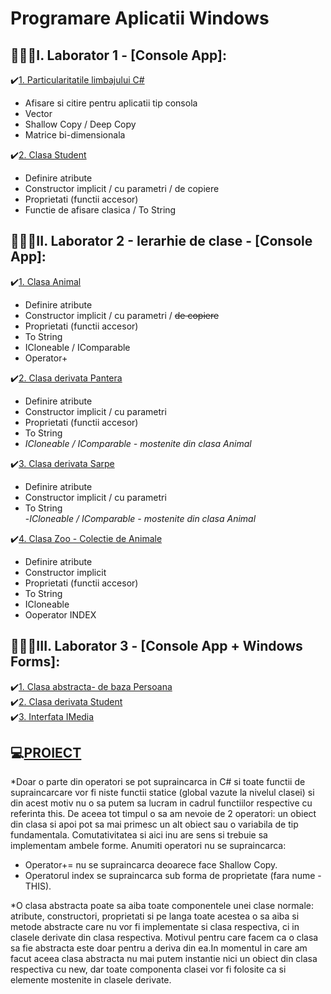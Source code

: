 # Programare Aplicatii Windows 
## 📕📒📘I. Laborator 1 - [Console App]:
 ✔️[1. Particularitatile limbajului C#](https://github.com/Adriana-Giol/Programare-Aplicatii-Windows/blob/main/3.%20README/Particularitatile%20limbajului%20C%23.md)</br>
 
   - Afisare si citire pentru aplicatii tip consola 
   - Vector
   - Shallow Copy / Deep Copy 
   - Matrice bi-dimensionala  
   
 ✔️[2. Clasa Student](https://github.com/Adriana-Giol/Programare-Aplicatii-Windows/blob/main/3.%20README/Clasa%20Student.md)</br>
   - Definire atribute
   - Constructor implicit / cu parametri / de copiere
   - Proprietati (functii accesor) 
   - Functie de afisare clasica / To String
 
 ## 📕📒📘II. Laborator 2 - Ierarhie de clase - [Console App]:
  ✔️[1. Clasa Animal](https://github.com/Adriana-Giol/Programare-Aplicatii-Windows/blob/main/3.%20README/Clasa%20de%20baza%20Animal.md)
   - Definire atribute
   - Constructor implicit / cu parametri / ~~de copiere~~
   - Proprietati (functii accesor) 
   - To String
   - ICloneable / IComparable
   - Operator+

  ✔️[2. Clasa derivata Pantera](https://github.com/Adriana-Giol/Programare-Aplicatii-Windows/blob/main/3.%20README/Clasa%20derivata%20Pantera.md)
   - Definire atribute
   - Constructor implicit / cu parametri 
   - Proprietati (functii accesor) 
   - To String</br>
   - *ICloneable / IComparable - mostenite din clasa Animal*

  ✔️[3. Clasa derivata Sarpe](https://github.com/Adriana-Giol/Programare-Aplicatii-Windows/blob/main/3.%20README/Clasa%20derivata%20Sarpe.md)
   - Definire atribute
   - Constructor implicit / cu parametri 
   - To String </br>
   -*ICloneable / IComparable - mostenite din clasa Animal*

  ✔️[4. Clasa Zoo - Colectie de Animale](https://github.com/Adriana-Giol/Programare-Aplicatii-Windows/blob/main/3.%20README/Clasa%20Zoo.md)
   - Definire atribute
   - Constructor implicit 
   - Proprietati (functii accesor) 
   - To String
   - ICloneable
   - Ooperator INDEX

## 📕📒📘III. Laborator 3 - [Console App + Windows Forms]:
  ✔️[1. Clasa abstracta- de baza Persoana](https://github.com/Adriana-Giol/Programare-Aplicatii-Windows/blob/main/3.%20README/Clasa%20de%20baza%20Persoana.md)</br>
  ✔️[2. Clasa derivata Student](https://github.com/Adriana-Giol/Programare-Aplicatii-Windows/blob/main/3.%20README/Clasa%20derivata%20Student.md)</br>
  ✔️[3. Interfata IMedia](https://github.com/Adriana-Giol/Programare-Aplicatii-Windows/blob/main/3.%20README/Interfata%20IMedia.md)</br>
 
    
## 💻[PROIECT](https://github.com/Adriana-Giol/Programare-Aplicatii-Windows/blob/main/3.%20README/Proiect.md)
    
  *Doar o parte din operatori se pot supraincarca in C#  si toate functii de supraincarcare vor fi niste functii statice (global vazute la nivelul clasei) si din acest motiv nu o sa putem sa lucram in cadrul functiilor respective cu referinta this. De aceea tot timpul o sa am nevoie de 2 operatori: un obiect din clasa si apoi pot sa mai primesc un alt obiect sau o variabila de tip fundamentala. Comutativitatea si aici inu are sens si trebuie sa implementam ambele forme.
  Anumiti operatori nu se supraincarca:
   - Operator+= nu se supraincarca deoarece face Shallow Copy.
   - Operatorul index se supraincarca sub forma de proprietate (fara nume - THIS).

*O clasa abstracta poate sa aiba toate componentele unei clase normale: atribute, constructori, proprietati si pe langa toate acestea o sa aiba si metode abstracte care nu vor fi implementate si clasa respectiva, ci in clasele derivate din clasa respectiva. Motivul pentru care facem ca o clasa sa fie  abstracta este doar pentru a deriva din ea.In momentul in care am facut aceea clasa abstracta nu mai putem instantie nici un obiect din clasa respectiva cu new, dar toate componenta clasei vor fi folosite ca si elemente mostenite in clasele derivate.



  
